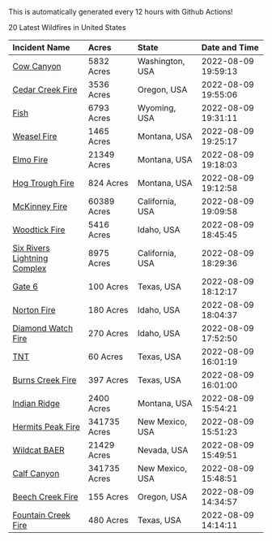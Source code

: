 This is automatically generated every 12 hours with Github Actions!

20 Latest Wildfires in United States

 | Incident Name | Acres | State | Date and Time |
|:---|:---|:---|:---|
| [Cow Canyon](https://inciweb.nwcg.gov/incident/8305/) | 5832 Acres | Washington, USA | 2022-08-09 19:59:13 |
| [Cedar Creek Fire](https://inciweb.nwcg.gov/incident/8307/) | 3536 Acres | Oregon, USA | 2022-08-09 19:55:06 |
| [Fish](https://inciweb.nwcg.gov/incident/8294/) | 6793 Acres | Wyoming, USA | 2022-08-09 19:31:11 |
| [Weasel Fire](https://inciweb.nwcg.gov/incident/8290/) | 1465 Acres | Montana, USA | 2022-08-09 19:25:17 |
| [Elmo Fire](https://inciweb.nwcg.gov/incident/8289/) | 21349 Acres | Montana, USA | 2022-08-09 19:18:03 |
| [Hog Trough Fire](https://inciweb.nwcg.gov/incident/8258/) | 824 Acres | Montana, USA | 2022-08-09 19:12:58 |
| [McKinney Fire](https://inciweb.nwcg.gov/incident/8287/) | 60389 Acres | California, USA | 2022-08-09 19:09:58 |
| [Woodtick Fire](https://inciweb.nwcg.gov/incident/8253/) | 5416 Acres | Idaho, USA | 2022-08-09 18:45:45 |
| [Six Rivers Lightning Complex](https://inciweb.nwcg.gov/incident/8312/) | 8975 Acres | California, USA | 2022-08-09 18:29:36 |
| [Gate 6](https://inciweb.nwcg.gov/incident/8317/) | 100 Acres | Texas, USA | 2022-08-09 18:12:17 |
| [Norton Fire](https://inciweb.nwcg.gov/incident/8308/) | 180 Acres | Idaho, USA | 2022-08-09 18:04:37 |
| [Diamond Watch Fire](https://inciweb.nwcg.gov/incident/8264/) | 270 Acres | Idaho, USA | 2022-08-09 17:52:50 |
| [TNT](https://inciweb.nwcg.gov/incident/8320/) | 60 Acres | Texas, USA | 2022-08-09 16:01:19 |
| [Burns Creek Fire](https://inciweb.nwcg.gov/incident/8313/) | 397 Acres | Texas, USA | 2022-08-09 16:01:00 |
| [Indian Ridge](https://inciweb.nwcg.gov/incident/8319/) | 2400 Acres | Montana, USA | 2022-08-09 15:54:21 |
| [Hermits Peak Fire](https://inciweb.nwcg.gov/incident/8049/) | 341735 Acres | New Mexico, USA | 2022-08-09 15:51:23 |
| [Wildcat BAER](https://inciweb.nwcg.gov/incident/8278/) | 21429 Acres | Nevada, USA | 2022-08-09 15:49:51 |
| [Calf Canyon](https://inciweb.nwcg.gov/incident/8069/) | 341735 Acres | New Mexico, USA | 2022-08-09 15:48:51 |
| [Beech Creek Fire](https://inciweb.nwcg.gov/incident/8301/) | 155 Acres | Oregon, USA | 2022-08-09 14:34:57 |
| [Fountain Creek Fire](https://inciweb.nwcg.gov/incident/8316/) | 480 Acres | Texas, USA | 2022-08-09 14:14:11 |
